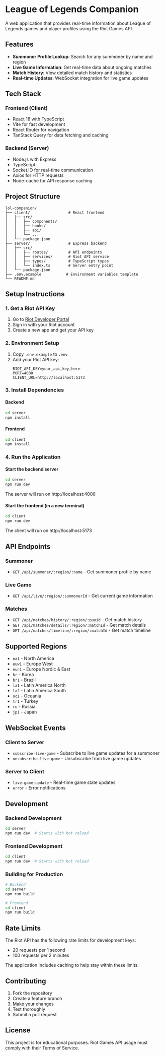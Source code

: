 # League of Legends Companion

A web application that provides real-time information about League of Legends games and player profiles using the Riot Games API.

## Features

- **Summoner Profile Lookup**: Search for any summoner by name and region
- **Live Game Information**: Get real-time data about ongoing matches
- **Match History**: View detailed match history and statistics
- **Real-time Updates**: WebSocket integration for live game updates

## Tech Stack

### Frontend (Client)
- React 18 with TypeScript
- Vite for fast development
- React Router for navigation
- TanStack Query for data fetching and caching

### Backend (Server)
- Node.js with Express
- TypeScript
- Socket.IO for real-time communication
- Axios for HTTP requests
- Node-cache for API response caching

## Project Structure

```
lol-companion/
├── client/                 # React frontend
│   ├── src/
│   │   ├── components/
│   │   ├── hooks/
│   │   ├── api/
│   │   └── ...
│   └── package.json
├── server/                 # Express backend
│   ├── src/
│   │   ├── routes/         # API endpoints
│   │   ├── services/       # Riot API service
│   │   ├── types/          # TypeScript types
│   │   └── index.ts        # Server entry point
│   └── package.json
├── .env.example           # Environment variables template
└── README.md
```

## Setup Instructions

### 1. Get a Riot API Key
1. Go to [Riot Developer Portal](https://developer.riotgames.com/)
2. Sign in with your Riot account
3. Create a new app and get your API key

### 2. Environment Setup
1. Copy `.env.example` to `.env`
2. Add your Riot API key:
   ```
   RIOT_API_KEY=your_api_key_here
   PORT=4000
   CLIENT_URL=http://localhost:5173
   ```

### 3. Install Dependencies

#### Backend
```bash
cd server
npm install
```

#### Frontend
```bash
cd client
npm install
```

### 4. Run the Application

#### Start the backend server
```bash
cd server
npm run dev
```
The server will run on http://localhost:4000

#### Start the frontend (in a new terminal)
```bash
cd client
npm run dev
```
The client will run on http://localhost:5173

## API Endpoints

### Summoner
- `GET /api/summoner/:region/:name` - Get summoner profile by name

### Live Game
- `GET /api/live/:region/:summonerId` - Get current game information

### Matches
- `GET /api/matches/history/:region/:puuid` - Get match history
- `GET /api/matches/details/:region/:matchId` - Get match details
- `GET /api/matches/timeline/:region/:matchId` - Get match timeline

## Supported Regions

- `na1` - North America
- `euw1` - Europe West
- `eun1` - Europe Nordic & East
- `kr` - Korea
- `br1` - Brazil
- `la1` - Latin America North
- `la2` - Latin America South
- `oc1` - Oceania
- `tr1` - Turkey
- `ru` - Russia
- `jp1` - Japan

## WebSocket Events

### Client to Server
- `subscribe-live-game` - Subscribe to live game updates for a summoner
- `unsubscribe-live-game` - Unsubscribe from live game updates

### Server to Client
- `live-game-update` - Real-time game state updates
- `error` - Error notifications

## Development

### Backend Development
```bash
cd server
npm run dev  # Starts with hot reload
```

### Frontend Development
```bash
cd client
npm run dev  # Starts with hot reload
```

### Building for Production
```bash
# Backend
cd server
npm run build

# Frontend
cd client
npm run build
```

## Rate Limits

The Riot API has the following rate limits for development keys:
- 20 requests per 1 second
- 100 requests per 2 minutes

The application includes caching to help stay within these limits.

## Contributing

1. Fork the repository
2. Create a feature branch
3. Make your changes
4. Test thoroughly
5. Submit a pull request

## License

This project is for educational purposes. Riot Games API usage must comply with their Terms of Service. 